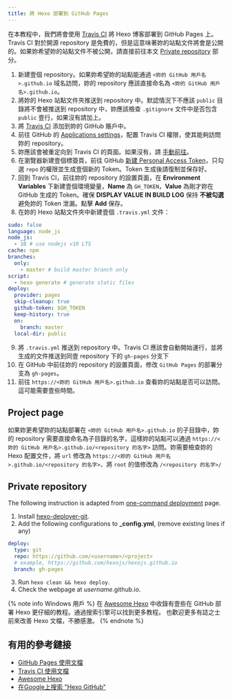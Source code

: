 ```yaml
---
title: 將 Hexo 部署到 GitHub Pages
---
```


在本教程中，我們將會使用 [Travis CI](https://travis-ci.com/) 將 Hexo 博客部署到 GitHub Pages 上。Travis CI 對於開源 repository 是免費的，但是這意味著妳的站點文件將會是公開的。如果妳希望妳的站點文件不被公開，請直接前往本文 [Private repository](#Private-repository) 部分。

1. 新建壹個 repository。如果妳希望妳的站點能通過 `<妳的 GitHub 用戶名>.github.io` 域名訪問，妳的 repository 應該直接命名為 `<妳的 GitHub 用戶名>.github.io`。
2. 將妳的 Hexo 站點文件夾推送到 repository 中。默認情況下不應該 `public` 目錄將不會被推送到 repository 中，妳應該檢查 `.gitignore` 文件中是否包含 `public` 壹行，如果沒有請加上。
3. 將 [Travis CI](https://github.com/marketplace/travis-ci) 添加到妳的 GitHub 賬戶中。
4. 前往 GitHub 的 [Applications settings](https://github.com/settings/installations)，配置 Travis CI 權限，使其能夠訪問妳的 repository。
5. 妳應該會被重定向到 Travis CI 的頁面。如果沒有，請 [手動前往](https://travis-ci.com/)。
6. 在瀏覽器新建壹個標簽頁，前往 GitHub [新建 Personal Access Token](https://github.com/settings/tokens)，只勾選 `repo` 的權限並生成壹個新的 Token。Token 生成後請復制並保存好。
7. 回到 Travis CI，前往妳的 repository 的設置頁面，在 **Environment Variables** 下新建壹個環境變量，**Name** 為 `GH_TOKEN`，**Value** 為剛才妳在 GitHub 生成的 Token。確保 **DISPLAY VALUE IN BUILD LOG** 保持 **不被勾選** 避免妳的 Token 泄漏。點擊 **Add** 保存。
8. 在妳的 Hexo 站點文件夾中新建壹個 `.travis.yml` 文件：

```yml
sudo: false
language: node_js
node_js:
  - 10 # use nodejs v10 LTS
cache: npm
branches:
  only:
    - master # build master branch only
script:
  - hexo generate # generate static files
deploy:
  provider: pages
  skip-cleanup: true
  github-token: $GH_TOKEN
  keep-history: true
  on:
    branch: master
  local-dir: public
```

9. 將 `.travis.yml` 推送到 repository 中。Travis CI 應該會自動開始運行，並將生成的文件推送到同壹 repository 下的 `gh-pages` 分支下
10. 在 GitHub 中前往妳的 repository 的設置頁面，修改 `GitHub Pages` 的部署分支為 `gh-pages`。
11. 前往 `https://<妳的 GitHub 用戶名>.github.io` 查看妳的站點是否可以訪問。這可能需要壹些時間。

## Project page

如果妳更希望妳的站點部署在 `<妳的 GitHub 用戶名>.github.io` 的子目錄中，妳的 repository 需要直接命名為子目錄的名字，這樣妳的站點可以通過 `https://<妳的 GitHub 用戶名>.github.io/<repository 的名字>` 訪問。妳需要檢查妳的 Hexo 配置文件，將 `url` 修改為 `https://<妳的 GitHub 用戶名>.github.io/<repository 的名字>`、將 `root` 的值修改為 `/<repository 的名字>/`


## Private repository

The following instruction is adapted from [one-command deployment](/docs/one-command-deployment) page.

1. Install [hexo-deployer-git](https://github.com/hexojs/hexo-deployer-git).
2. Add the following configurations to **_config.yml**, (remove existing lines if any)

  ``` yml
  deploy:
    type: git
    repo: https://github.com/<username>/<project>
    # example, https://github.com/hexojs/hexojs.github.io
    branch: gh-pages
  ```

3. Run `hexo clean && hexo deploy`.
4. Check the webpage at *username*.github.io.

{% note info Windows 用戶 %}
在 [Awesome Hexo](https://github.com/hexojs/awesome-hexo) 中收錄有壹些在 GitHub 部署 Hexo 更仔細的教程。通過搜索引擎可以找到更多教程。
也歡迎更多有誌之士前來改善 Hexo 文檔，不勝感激。
{% endnote %}

## 有用的參考鏈接

- [GitHub Pages 使用文檔](https://help.github.com/categories/github-pages-basics/)
- [Travis CI 使用文檔](https://docs.travis-ci.com/user/tutorial/)
- [Awesome Hexo](https://github.com/hexojs/awesome-hexo)
- [在Google上搜索 "Hexo GitHub"](https://www.google.com/search?q=hexo+github)
